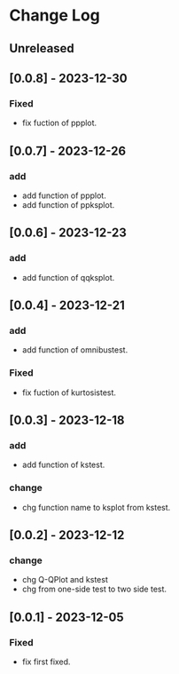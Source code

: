 # Change Log

## Unreleased

## [0.0.8] - 2023-12-30

### Fixed
- fix fuction of ppplot.

## [0.0.7] - 2023-12-26

### add
- add function of ppplot.
- add function of ppksplot.

## [0.0.6] - 2023-12-23

### add
- add function of qqksplot.

## [0.0.4] - 2023-12-21

### add
- add function of omnibustest.

### Fixed
- fix fuction of kurtosistest.

## [0.0.3] - 2023-12-18

### add
- add function of kstest.

### change
- chg function name to ksplot from kstest.

## [0.0.2] - 2023-12-12

### change
- chg Q-QPlot and kstest
- chg from one-side test to two side test.

## [0.0.1] - 2023-12-05

### Fixed
- fix first fixed.

